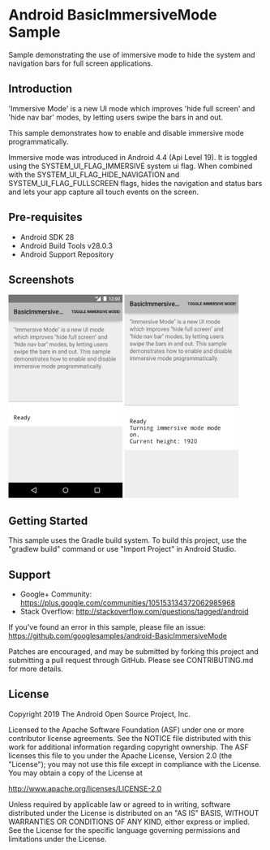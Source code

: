 
Android BasicImmersiveMode Sample
===================================

Sample demonstrating the use of immersive mode to hide the system and navigation bars for
full screen applications.

Introduction
------------

'Immersive Mode' is a new UI mode which improves 'hide full screen' and 'hide nav bar' 
modes, by letting users swipe the bars in and out.

This sample demonstrates how to enable and disable immersive mode programmatically.

Immersive mode was introduced in Android 4.4 (Api Level 19). It is toggled using the 
SYSTEM_UI_FLAG_IMMERSIVE system ui flag. When combined with the SYSTEM_UI_FLAG_HIDE_NAVIGATION and SYSTEM_UI_FLAG_FULLSCREEN  flags, hides the navigation and status bars and lets your app capture all touch events on the screen.

Pre-requisites
--------------

- Android SDK 28
- Android Build Tools v28.0.3
- Android Support Repository

Screenshots
-------------

<img src="screenshots/1-activity.png" height="400" alt="Screenshot"/> <img src="screenshots/2-immersive.png" height="400" alt="Screenshot"/> 

Getting Started
---------------

This sample uses the Gradle build system. To build this project, use the
"gradlew build" command or use "Import Project" in Android Studio.

Support
-------

- Google+ Community: https://plus.google.com/communities/105153134372062985968
- Stack Overflow: http://stackoverflow.com/questions/tagged/android

If you've found an error in this sample, please file an issue:
https://github.com/googlesamples/android-BasicImmersiveMode

Patches are encouraged, and may be submitted by forking this project and
submitting a pull request through GitHub. Please see CONTRIBUTING.md for more details.

License
-------

Copyright 2019 The Android Open Source Project, Inc.

Licensed to the Apache Software Foundation (ASF) under one or more contributor
license agreements.  See the NOTICE file distributed with this work for
additional information regarding copyright ownership.  The ASF licenses this
file to you under the Apache License, Version 2.0 (the "License"); you may not
use this file except in compliance with the License.  You may obtain a copy of
the License at

http://www.apache.org/licenses/LICENSE-2.0

Unless required by applicable law or agreed to in writing, software
distributed under the License is distributed on an "AS IS" BASIS, WITHOUT
WARRANTIES OR CONDITIONS OF ANY KIND, either express or implied.  See the
License for the specific language governing permissions and limitations under
the License.
